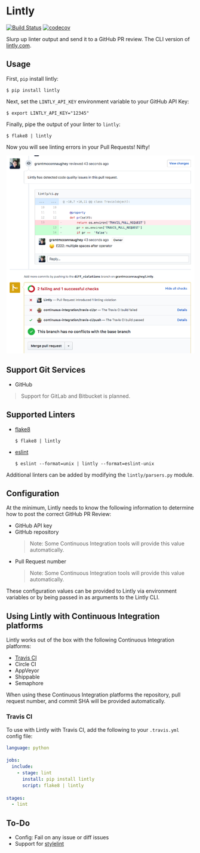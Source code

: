 # Lintly

[![Build Status](https://travis-ci.org/grantmcconnaughey/Lintly.svg?branch=master)](https://travis-ci.org/grantmcconnaughey/Lintly) [![codecov](https://codecov.io/gh/grantmcconnaughey/lintly/branch/master/graph/badge.svg)](https://codecov.io/gh/grantmcconnaughey/lintly)

Slurp up linter output and send it to a GitHub PR review. The CLI version of [lintly.com](https://lintly.com).

## Usage

First, `pip` install lintly:

    $ pip install lintly

Next, set the `LINTLY_API_KEY` environment variable to your GitHub API Key:

    $ export LINTLY_API_KEY="12345"

Finally, pipe the output of your linter to `lintly`:

    $ flake8 | lintly

Now you will see linting errors in your Pull Requests! Nifty!

![Lintly used on a pull request](./example.png)

## Support Git Services

- GitHub

> Support for GitLab and Bitbucket is planned.

## Supported Linters

- [flake8](http://flake8.pycqa.org/en/latest/)
    ```
    $ flake8 | lintly
    ```
- [eslint](https://eslint.org/)
    ```
    $ eslint --format=unix | lintly --format=eslint-unix
    ```

Additional linters can be added by modifying the `lintly/parsers.py` module.

## Configuration

At the minimum, Lintly needs to know the following information to determine how to post the correct GitHub PR Review:

- GitHub API key
- GitHub repository
    > Note: Some Continuous Integration tools will provide this value automatically.
- Pull Request number
    > Note: Some Continuous Integration tools will provide this value automatically.

These configuration values can be provided to Lintly via environment variables or by being passed in as arguments to the Lintly CLI.

## Using Lintly with Continuous Integration platforms

Lintly works out of the box with the following Continuous Integration platforms:

- [Travis CI](#travis-ci)
- Circle CI
- AppVeyor
- Shippable
- Semaphore

When using these Continuous Integration platforms the repository, pull request number, and commit SHA will be provided automatically.

### Travis CI

To use with Lintly with Travis CI, add the following to your `.travis.yml` config file:

```yml
language: python

jobs:
  include:
    - stage: lint
      install: pip install lintly
      script: flake8 | lintly

stages:
  - lint
```

## To-Do

- Config: Fail on any issue or diff issues
- Support for [stylelint](https://stylelint.io/)
